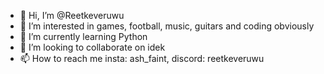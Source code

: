 - 👋 Hi, I’m @Reetkeveruwu
- 👀 I’m interested in games, football, music, guitars and coding obviously
- 🌱 I’m currently learning Python
- 💞️ I’m looking to collaborate on idek
- 📫 How to reach me insta: ash_faint, discord: reetkeveruwu 
